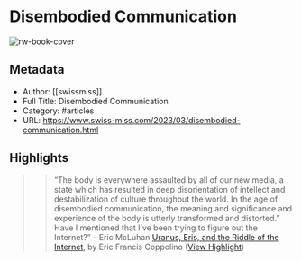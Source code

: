 # Disembodied Communication

![rw-book-cover](https://s0.wp.com/i/blank.jpg)

## Metadata
- Author: [[swissmiss]]
- Full Title: Disembodied Communication
- Category: #articles
- URL: https://www.swiss-miss.com/2023/03/disembodied-communication.html

## Highlights

> > “The body is everywhere assaulted by all of our new media, a state which has resulted in deep disorientation of intellect and destabilization of culture throughout the world. In the age of disembodied communication, the meaning and significance and experience of the body is utterly transformed and distorted.” 
>  > Have I mentioned that I’ve been trying to figure out the Internet?” 
>  > – Eric McLuhan
>  [Uranus, Eris, and the Riddle of the Internet](https://www.chronogram.com/horoscopes/uranus-eris-and-the-riddle-of-the-internet-2373025), by Eric Francis Coppolino ([View Highlight](https://read.readwise.io/read/01gw7pfxxazed0hwhc4px90x1m))

